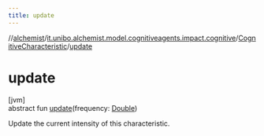 ```yaml
---
title: update
---
```

//[alchemist](../../../index.html)/[it.unibo.alchemist.model.cognitiveagents.impact.cognitive](../index.html)/[CognitiveCharacteristic](index.html)/[update](update.html)



# update



[jvm]\
abstract fun [update](update.html)(frequency: [Double](https://kotlinlang.org/api/latest/jvm/stdlib/kotlin/-double/index.html))



Update the current intensity of this characteristic.




